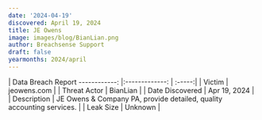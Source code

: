 ```yaml
---
date: '2024-04-19'
discovered: April 19, 2024
title: JE Owens
image: images/blog/BianLian.png
author: Breachsense Support
draft: false
yearmonths: 2024/april
---
```



| Data Breach Report
------------:     |:-------------:    | :-----:|
| Victim      | jeowens.com      | 
| Threat Actor      | BianLian      | 
| Date Discovered      | Apr 19, 2024      | 
| Description      | JE Owens & Company PA, provide detailed, quality accounting services.      | 
| Leak Size      | Unknown      | 

